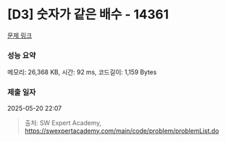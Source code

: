 # [D3] 숫자가 같은 배수 - 14361 

[문제 링크](https://swexpertacademy.com/main/code/problem/problemDetail.do?contestProbId=AYCnY9Kqu6YDFARx) 

### 성능 요약

메모리: 26,368 KB, 시간: 92 ms, 코드길이: 1,159 Bytes

### 제출 일자

2025-05-20 22:07



> 출처: SW Expert Academy, https://swexpertacademy.com/main/code/problem/problemList.do